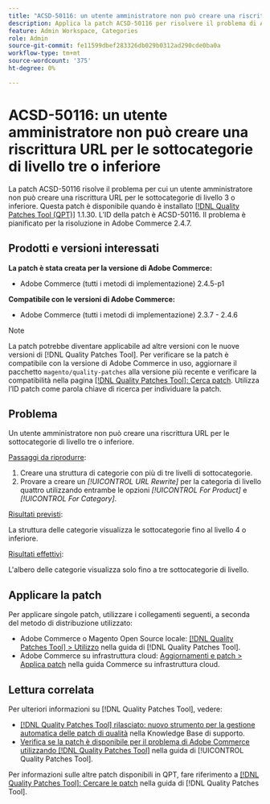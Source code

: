 ```yaml
---
title: "ACSD-50116: un utente amministratore non può creare una riscrittura URL per le sottocategorie di livello tre o inferiore"
description: Applica la patch ACSD-50116 per risolvere il problema di Adobe Commerce, a causa del quale un utente amministratore non può creare una riscrittura URL per le sottocategorie di livello 3 o inferiore.
feature: Admin Workspace, Categories
role: Admin
source-git-commit: fe11599dbef283326db029b0312ad290cde0ba0a
workflow-type: tm+mt
source-wordcount: '375'
ht-degree: 0%

---
```


# ACSD-50116: un utente amministratore non può creare una riscrittura URL per le sottocategorie di livello tre o inferiore

La patch ACSD-50116 risolve il problema per cui un utente amministratore non può creare una riscrittura URL per le sottocategorie di livello 3 o inferiore. Questa patch è disponibile quando è installato [[!DNL Quality Patches Tool (QPT)]](https://experienceleague.adobe.com/en/docs/commerce-knowledge-base/kb/announcements/commerce-announcements/magento-quality-patches-released-new-tool-to-self-serve-quality-patches) 1.1.30. L’ID della patch è ACSD-50116. Il problema è pianificato per la risoluzione in Adobe Commerce 2.4.7.

## Prodotti e versioni interessati

**La patch è stata creata per la versione di Adobe Commerce:**

* Adobe Commerce (tutti i metodi di implementazione) 2.4.5-p1

**Compatibile con le versioni di Adobe Commerce:**

* Adobe Commerce (tutti i metodi di implementazione) 2.3.7 - 2.4.6

>[!NOTE]
>
>La patch potrebbe diventare applicabile ad altre versioni con le nuove versioni di [!DNL Quality Patches Tool]. Per verificare se la patch è compatibile con la versione di Adobe Commerce in uso, aggiornare il pacchetto `magento/quality-patches` alla versione più recente e verificare la compatibilità nella pagina [[!DNL Quality Patches Tool]: Cerca patch](https://experienceleague.adobe.com/tools/commerce-quality-patches/index.html). Utilizza l’ID patch come parola chiave di ricerca per individuare la patch.

## Problema

Un utente amministratore non può creare una riscrittura URL per le sottocategorie di livello tre o inferiore.

<u>Passaggi da riprodurre</u>:

1. Creare una struttura di categorie con più di tre livelli di sottocategorie.
1. Provare a creare un *[!UICONTROL URL Rewrite]* per la categoria di livello quattro utilizzando entrambe le opzioni *[!UICONTROL For Product]* e *[!UICONTROL For Category]*.

<u>Risultati previsti</u>:

La struttura delle categorie visualizza le sottocategorie fino al livello 4 o inferiore.

<u>Risultati effettivi</u>:

L&#39;albero delle categorie visualizza solo fino a tre sottocategorie di livello.

## Applicare la patch

Per applicare singole patch, utilizzare i collegamenti seguenti, a seconda del metodo di distribuzione utilizzato:

* Adobe Commerce o Magento Open Source locale: [[!DNL Quality Patches Tool] > Utilizzo](/help/tools/quality-patches-tool/usage.md) nella guida di [!DNL Quality Patches Tool].
* Adobe Commerce su infrastruttura cloud: [Aggiornamenti e patch > Applica patch](https://experienceleague.adobe.com/docs/commerce-cloud-service/user-guide/develop/upgrade/apply-patches.html) nella guida Commerce su infrastruttura cloud.

## Lettura correlata

Per ulteriori informazioni su [!DNL Quality Patches Tool], vedere:

* [[!DNL Quality Patches Tool] rilasciato: nuovo strumento per la gestione automatica delle patch di qualità](https://experienceleague.adobe.com/en/docs/commerce-knowledge-base/kb/announcements/commerce-announcements/magento-quality-patches-released-new-tool-to-self-serve-quality-patches) nella Knowledge Base di supporto.
* [Verifica se la patch è disponibile per il problema di Adobe Commerce utilizzando  [!DNL Quality Patches Tool]](/help/tools/quality-patches-tool/patches-available-in-qpt/check-patch-for-magento-issue-with-magento-quality-patches.md) nella guida di [!UICONTROL Quality Patches Tool].


Per informazioni sulle altre patch disponibili in QPT, fare riferimento a [[!DNL Quality Patches Tool]: Cercare le patch](https://experienceleague.adobe.com/tools/commerce-quality-patches/index.html) nella guida di [!DNL Quality Patches Tool].
